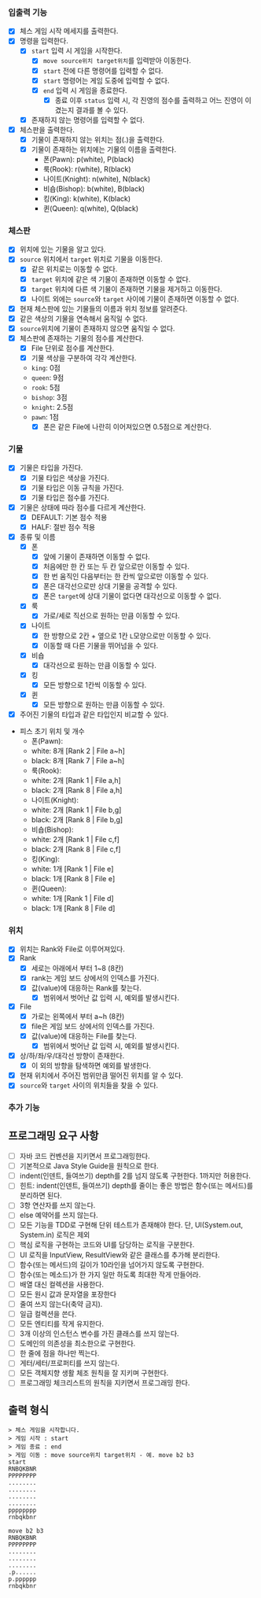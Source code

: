 ### 입출력 기능

- [x] 체스 게임 시작 메세지를 출력한다.
- [x] 명령을 입력한다.
    - [x] `start` 입력 시 게임을 시작한다.
        - [x] `move source위치 target위치`를 입력받아 이동한다.
        - [x] `start` 전에 다른 명령어를 입력할 수 없다.
        - [x] `start` 명령어는 게임 도중에 입력할 수 없다.
        - [x] `end` 입력 시 게임을 종료한다.
            - [x] 종료 이후 `status` 입력 시, 각 진영의 점수를 출력하고 어느 진영이 이겼는지 결과를 볼 수 있다.
    - [x] 존재하지 않는 명령어를 입력할 수 없다.
- [x] 체스판을 출력한다.
    - [x] 기물이 존재하지 않는 위치는 점(.)을 출력한다.
    - [x] 기물이 존재하는 위치에는 기물의 이름을 출력한다.
        - 폰(Pawn): p(white), P(black)
        - 룩(Rook): r(white), R(black)
        - 나이트(Knight): n(white), N(black)
        - 비숍(Bishop): b(white), B(black)
        - 킹(King): k(white), K(black)
        - 퀸(Queen): q(white), Q(black)

### 체스판

- [x] 위치에 있는 기물을 알고 있다.
- [x] `source` 위치에서 `target` 위치로 기물을 이동한다.
    - [x] 같은 위치로는 이동할 수 없다.
    - [x] `target` 위치에 같은 색 기물이 존재하면 이동할 수 없다.
    - [x] `target` 위치에 다른 색 기물이 존재하면 기물을 제거하고 이동한다.
    - [x] 나이트 외에는 `source`와 `target` 사이에 기물이 존재하면 이동할 수 없다.
- [x] 현재 체스판에 있는 기물들의 이름과 위치 정보를 알려준다.
- [x] 같은 색상의 기물을 연속해서 움직일 수 없다.
- [x] `source`위치에 기물이 존재하지 않으면 움직일 수 없다.
- [x] 체스판에 존재하는 기물의 점수를 계산한다.
    - [x] File 단위로 점수를 계산한다.
    - [x] 기물 색상을 구분하여 각각 계산한다.
    - `king`: 0점
    - `queen`: 9점
    - `rook`: 5점
    - `bishop`: 3점
    - `knight`: 2.5점
    - `pawn`: 1점
        - [x] 폰은 같은 File에 나란히 이어져있으면 0.5점으로 계산한다.

### 기물

- [x] 기물은 타입을 가진다.
    - [x] 기물 타입은 색상을 가진다.
    - [x] 기물 타입은 이동 규칙을 가진다.
    - [x] 기물 타입은 점수를 가진다.
- [x] 기물은 상태에 따라 점수를 다르게 계산한다.
    - [x] DEFAULT: 기본 점수 적용
    - [x] HALF: 절반 점수 적용
- [x] 종류 및 이름
    - [x] 폰
        - [x] 앞에 기물이 존재하면 이동할 수 없다.
        - [x] 처음에만 한 칸 또는 두 칸 앞으로만 이동할 수 있다.
        - [x] 한 번 움직인 다음부터는 한 칸씩 앞으로만 이동할 수 있다.
        - [x] 폰은 대각선으로만 상대 기물을 공격할 수 있다.
        - [x] 폰은 `target`에 상대 기물이 없다면 대각선으로 이동할 수 없다.
    - [x] 룩
        - [x] 가로/세로 직선으로 원하는 만큼 이동할 수 있다.
    - [x] 나이트
        - [x] 한 방향으로 2칸 + 옆으로 1칸 `L`모양으로만 이동할 수 있다.
        - [x] 이동할 때 다른 기물을 뛰어넘을 수 있다.
    - [x] 비숍
        - [x] 대각선으로 원하는 만큼 이동할 수 있다.
    - [x] 킹
        - [x] 모든 방향으로 1칸씩 이동할 수 있다.
    - [x] 퀸
        - [x] 모든 방향으로 원하는 만큼 이동할 수 있다.
- [x] 주어진 기물의 타입과 같은 타입인지 비교할 수 있다.
- 피스 초기 위치 및 개수
    - 폰(Pawn):
    - white: 8개 [Rank 2 | File a~h]
    - black: 8개 [Rank 7 | File a~h]
    - 룩(Rook):
    - white: 2개 [Rank 1 | File a,h]
    - black: 2개 [Rank 8 | File a,h]
    - 나이트(Knight):
    - white: 2개 [Rank 1 | File b,g]
    - black: 2개 [Rank 8 | File b,g]
    - 비숍(Bishop):
    - white: 2개 [Rank 1 | File c,f]
    - black: 2개 [Rank 8 | File c,f]
    - 킹(King):
    - white: 1개 [Rank 1 | File e]
    - black: 1개 [Rank 8 | File e]
    - 퀸(Queen):
    - white: 1개 [Rank 1 | File d]
    - black: 1개 [Rank 8 | File d]

### 위치

- [x] 위치는 Rank와 File로 이루어져있다.
- [x] Rank
    - [x] 세로는 아래에서 부터 1~8 (8칸)
    - [x] rank는 게임 보드 상에서의 인덱스를 가진다.
    - [x] 값(value)에 대응하는 Rank를 찾는다.
        - [x] 범위에서 벗어난 값 입력 시, 예외를 발생시킨다.
- [x] File
    - [x] 가로는 왼쪽에서 부터 a~h (8칸)
    - [x] file은 게임 보드 상에서의 인덱스를 가진다.
    - [x] 값(value)에 대응하는 File를 찾는다.
        - [x] 범위에서 벗어난 값 입력 시, 예외를 발생시킨다.
- [x] 상/하/좌/우/대각선 방향이 존재한다.
    - [x] 이 외의 방향을 탐색하면 예외를 발생한다.
- [x] 현재 위치에서 주어진 범위만큼 떨어진 위치를 알 수 있다.
- [x] `source`와 `target` 사이의 위치들을 찾을 수 있다.

### 추가 기능

## 프로그래밍 요구 사항

- [ ] 자바 코드 컨벤션을 지키면서 프로그래밍한다.
- [ ] 기본적으로 Java Style Guide을 원칙으로 한다.
- [ ] indent(인덴트, 들여쓰기) depth를 2를 넘지 않도록 구현한다. 1까지만 허용한다.
- [ ] 힌트: indent(인덴트, 들여쓰기) depth를 줄이는 좋은 방법은 함수(또는 메서드)를 분리하면 된다.
- [ ] 3항 연산자를 쓰지 않는다.
- [ ] else 예약어를 쓰지 않는다.
- [ ] 모든 기능을 TDD로 구현해 단위 테스트가 존재해야 한다. 단, UI(System.out, System.in) 로직은 제외
- [ ] 핵심 로직을 구현하는 코드와 UI를 담당하는 로직을 구분한다.
- [ ] UI 로직을 InputView, ResultView와 같은 클래스를 추가해 분리한다.
- [ ] 함수(또는 메서드)의 길이가 10라인을 넘어가지 않도록 구현한다.
- [ ] 함수(또는 메소드)가 한 가지 일만 하도록 최대한 작게 만들어라.
- [ ] 배열 대신 컬렉션을 사용한다.
- [ ] 모든 원시 값과 문자열을 포장한다
- [ ] 줄여 쓰지 않는다(축약 금지).
- [ ] 일급 컬렉션을 쓴다.
- [ ] 모든 엔티티를 작게 유지한다.
- [ ] 3개 이상의 인스턴스 변수를 가진 클래스를 쓰지 않는다.
- [ ] 도메인의 의존성을 최소한으로 구현한다.
- [ ] 한 줄에 점을 하나만 찍는다.
- [ ] 게터/세터/프로퍼티를 쓰지 않는다.
- [ ] 모든 객체지향 생활 체조 원칙을 잘 지키며 구현한다.
- [ ] 프로그래밍 체크리스트의 원칙을 지키면서 프로그래밍 한다.

## 출력 형식

```
> 체스 게임을 시작합니다.
> 게임 시작 : start
> 게임 종료 : end
> 게임 이동 : move source위치 target위치 - 예. move b2 b3
start
RNBQKBNR
PPPPPPPP
........
........
........
........
pppppppp
rnbqkbnr

move b2 b3
RNBQKBNR
PPPPPPPP
........
........
........
.p......
p.pppppp
rnbqkbnr
```
